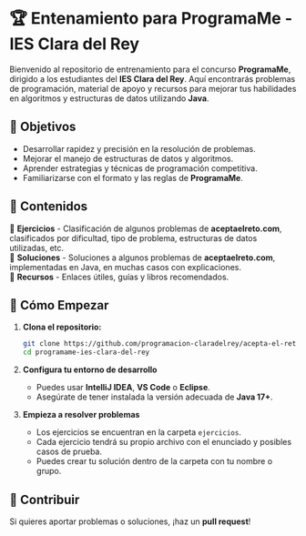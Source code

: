 # 🏆 Entenamiento para ProgramaMe - IES Clara del Rey  

Bienvenido al repositorio de entrenamiento para el concurso **ProgramaMe**, dirigido a los estudiantes del **IES Clara del Rey**. Aquí encontrarás problemas de programación, material de apoyo y recursos para mejorar tus habilidades en algoritmos y estructuras de datos utilizando **Java**.  

## 📌 Objetivos  
- Desarrollar rapidez y precisión en la resolución de problemas.  
- Mejorar el manejo de estructuras de datos y algoritmos.  
- Aprender estrategias y técnicas de programación competitiva.  
- Familiarizarse con el formato y las reglas de **ProgramaMe**.  

## 📂 Contenidos  
📁 **Ejercicios** - Clasificación de algunos problemas de **aceptaelreto.com**, clasificados por dificultad, tipo de problema, estructuras de datos utilizadas, etc.  
📁 **Soluciones** - Soluciones a algunos problemas de **aceptaelreto.com**, implementadas en Java, en muchas casos con explicaciones.  
📁 **Recursos** - Enlaces útiles, guías y libros recomendados.  

## 🏁 Cómo Empezar  
1. **Clona el repositorio:**  
   ```bash
   git clone https://github.com/programacion-claradelrey/acepta-el-reto
   cd programame-ies-clara-del-rey


2. **Configura tu entorno de desarrollo**  
   - Puedes usar **IntelliJ IDEA**, **VS Code** o **Eclipse**.  
   - Asegúrate de tener instalada la versión adecuada de **Java 17+**.  

3. **Empieza a resolver problemas**  
   - Los ejercicios se encuentran en la carpeta `ejercicios`.  
   - Cada ejercicio tendrá su propio archivo con el enunciado y posibles casos de prueba.  
   - Puedes crear tu solución dentro de la carpeta con tu nombre o grupo.  

## 🤝 Contribuir  
Si quieres aportar problemas o soluciones, ¡haz un **pull request**!  

